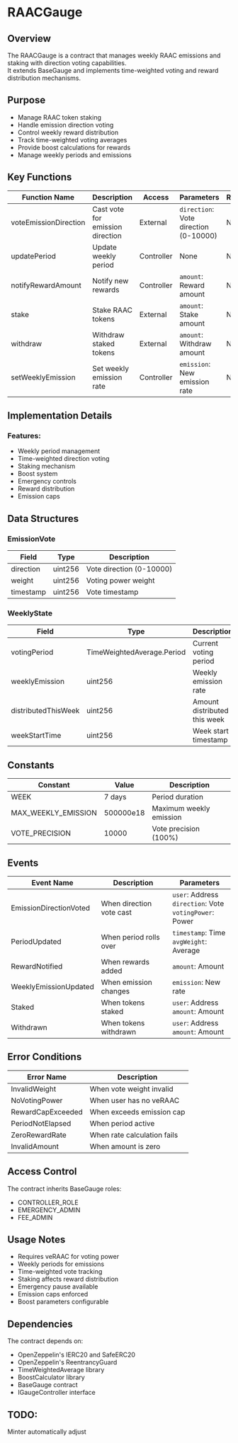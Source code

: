 # RAACGauge

## Overview

The RAACGauge is a contract that manages weekly RAAC emissions and staking with direction voting capabilities.   
It extends BaseGauge and implements time-weighted voting and reward distribution mechanisms.

## Purpose

- Manage RAAC token staking
- Handle emission direction voting
- Control weekly reward distribution
- Track time-weighted voting averages
- Provide boost calculations for rewards
- Manage weekly periods and emissions

## Key Functions

| Function Name | Description | Access | Parameters | Returns |
|---------------|-------------|---------|------------|---------|
| voteEmissionDirection | Cast vote for emission direction | External | `direction`: Vote direction (0-10000) | None |
| updatePeriod | Update weekly period | Controller | None | None |
| notifyRewardAmount | Notify new rewards | Controller | `amount`: Reward amount | None |
| stake | Stake RAAC tokens | External | `amount`: Stake amount | None |
| withdraw | Withdraw staked tokens | External | `amount`: Withdraw amount | None |
| setWeeklyEmission | Set weekly emission rate | Controller | `emission`: New emission rate | None |

## Implementation Details

### Features:

- Weekly period management
- Time-weighted direction voting
- Staking mechanism
- Boost system
- Emergency controls
- Reward distribution
- Emission caps

## Data Structures

### EmissionVote
| Field | Type | Description |
|-------|------|-------------|
| direction | uint256 | Vote direction (0-10000) |
| weight | uint256 | Voting power weight |
| timestamp | uint256 | Vote timestamp |

### WeeklyState
| Field | Type | Description |
|-------|------|-------------|
| votingPeriod | TimeWeightedAverage.Period | Current voting period |
| weeklyEmission | uint256 | Weekly emission rate |
| distributedThisWeek | uint256 | Amount distributed this week |
| weekStartTime | uint256 | Week start timestamp |

## Constants

| Constant | Value | Description |
|----------|-------|-------------|
| WEEK | 7 days | Period duration |
| MAX_WEEKLY_EMISSION | 500000e18 | Maximum weekly emission |
| VOTE_PRECISION | 10000 | Vote precision (100%) |

## Events

| Event Name | Description | Parameters |
|------------|-------------|------------|
| EmissionDirectionVoted | When direction vote cast | `user`: Address<br>`direction`: Vote<br>`votingPower`: Power |
| PeriodUpdated | When period rolls over | `timestamp`: Time<br>`avgWeight`: Average |
| RewardNotified | When rewards added | `amount`: Amount |
| WeeklyEmissionUpdated | When emission changes | `emission`: New rate |
| Staked | When tokens staked | `user`: Address<br>`amount`: Amount |
| Withdrawn | When tokens withdrawn | `user`: Address<br>`amount`: Amount |

## Error Conditions

| Error Name | Description |
|------------|-------------|
| InvalidWeight | When vote weight invalid |
| NoVotingPower | When user has no veRAAC |
| RewardCapExceeded | When exceeds emission cap |
| PeriodNotElapsed | When period active |
| ZeroRewardRate | When rate calculation fails |
| InvalidAmount | When amount is zero |

## Access Control

The contract inherits BaseGauge roles:
- CONTROLLER_ROLE
- EMERGENCY_ADMIN
- FEE_ADMIN

## Usage Notes

- Requires veRAAC for voting power
- Weekly periods for emissions
- Time-weighted vote tracking
- Staking affects reward distribution
- Emergency pause available
- Emission caps enforced
- Boost parameters configurable

## Dependencies

The contract depends on:

- OpenZeppelin's IERC20 and SafeERC20
- OpenZeppelin's ReentrancyGuard
- TimeWeightedAverage library
- BoostCalculator library
- BaseGauge contract
- IGaugeController interface


## TODO: 

Minter automatically adjust